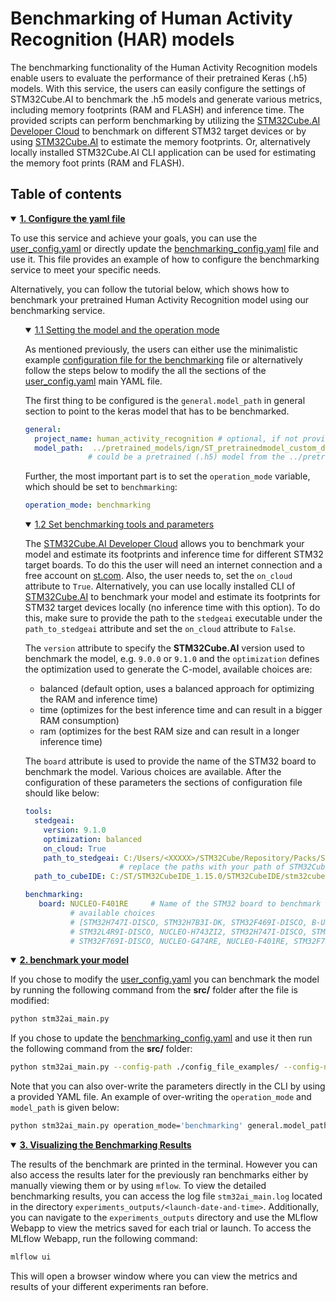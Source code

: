 # Benchmarking of Human Activity Recognition (HAR) models

The benchmarking functionality of the Human Activity Recognition models enable users to evaluate the performance of their pretrained Keras (.h5) models.  With this service, the users can easily configure the settings of STM32Cube.AI to benchmark the .h5 models and generate various metrics, including memory footprints (RAM and FLASH) and inference time. The provided scripts can perform benchmarking by utilizing the [STM32Cube.AI Developer Cloud](https://stm32ai-cs.st.com/home) to benchmark on different STM32 target devices or by using [STM32Cube.AI](https://www.st.com/en/embedded-software/x-cube-ai.html)  to estimate the memory footprints. Or, alternatively locally installed STM32Cube.AI CLI application can be used for estimating the memory foot prints (RAM and FLASH).

## <a id="">Table of contents</a>

<details open><summary><a href="#1"><b>1. Configure the yaml file</b></a></summary><a id="1"></a> 

To use this service and achieve your goals, you can use the [user_config.yaml](../user_config.yaml) or directly update the [benchmarking_config.yaml](../config_file_examples/benchmarking_config.yaml) file and use it. This file provides an example of how to configure the benchmarking service to meet your specific needs.

Alternatively, you can follow the tutorial below, which shows how to benchmark your pretrained Human Activity Recognition model using our benchmarking service.

<ul><details open><summary><a href="#1-1">1.1 Setting the model and the operation mode</a></summary><a id="1-1"></a>

As mentioned previously, the users can either use the minimalistic example [configuration file for the benchmarking](../config_file_examples/benchmarking_config.yaml) file or alternatively follow the steps below to modify the all the sections of the [user_config.yaml](../user_config.yaml) main YAML file. 

The first thing to be configured is the `general.model_path` in general section to point to the keras model that has to be benchmarked.

```yaml
general:
  project_name: human_activity_recognition # optional, if not provided <human_activity_recognition> is used
  model_path:  ../pretrained_models/ign/ST_pretrainedmodel_custom_dataset/mobility_v1/ign_wl_24/ign_wl_24.h5
              # could be a pretrained (.h5) model from the ../pretrained_models or any model user trained. 
```

Further, the most important part is to set the `operation_mode` variable, which should be set to `benchmarking`: 

```yaml
operation_mode: benchmarking
```

</details></ul>
<ul><details open><summary><a href="#1-2">1.2 Set benchmarking tools and parameters</a></summary><a id="1-2"></a>

The [STM32Cube.AI Developer Cloud](https://stm32ai-cs.st.com/home) allows you to benchmark your model and estimate its footprints and inference time for different STM32 target boards. To do this the user will need an internet connection and a free account on [st.com](https://www.st.com). Also, the user needs to, set the `on_cloud` attribute to `True`. Alternatively, you can use locally installed CLI of [STM32Cube.AI](https://www.st.com/en/embedded-software/x-cube-ai.html) to benchmark your model and estimate its footprints for STM32 target devices locally (no inference time with this option). To do this, make sure to provide the path to the `stedgeai` executable under the `path_to_stedgeai` attribute and set the `on_cloud` attribute to `False`.

The `version` attribute to specify the **STM32Cube.AI** version used to benchmark the model, e.g. `9.0.0` or `9.1.0` and the `optimization` defines the optimization used to generate the C-model, available choices are: 
- balanced (default option, uses a balanced approach for optimizing the RAM and inference time)
- time (optimizes for the best inference time and can result in a bigger RAM consumption)
- ram (optimizes for the best RAM size and can result in a longer inference time)

The `board` attribute is used to provide the name of the STM32 board to benchmark the model. Various choices are available. 
After the configuration of these parameters the sections of configuration file should like below:
```yaml
tools:
  stedgeai:
    version: 9.1.0
    optimization: balanced
    on_cloud: True
    path_to_stedgeai: C:/Users/<XXXXX>/STM32Cube/Repository/Packs/STMicroelectronics/X-CUBE-AI/<*.*.*>/Utilities/windows/stedgeai.exe
                     # replace the paths with your path of STM32Cube.AI and STM32CubeIDE
  path_to_cubeIDE: C:/ST/STM32CubeIDE_1.15.0/STM32CubeIDE/stm32cubeide.exe

benchmarking:
   board: NUCLEO-F401RE     # Name of the STM32 board to benchmark the model on
          # available choices
          # [STM32H747I-DISCO, STM32H7B3I-DK, STM32F469I-DISCO, B-U585I-IOT02A,
          # STM32L4R9I-DISCO, NUCLEO-H743ZI2, STM32H747I-DISCO, STM32H735G-DK,
          # STM32F769I-DISCO, NUCLEO-G474RE, NUCLEO-F401RE, STM32F746G-DISCO]

```

</details></ul>
</details>
<details open><summary><a href="#2"><b>2. benchmark your model</b></a></summary><a id="2"></a>

If you chose to modify the [user_config.yaml](../user_config.yaml) you can benchmark the model by running the following command from the **src/** folder after the file is modified:

```bash
python stm32ai_main.py
```
If you chose to update the [benchmarking_config.yaml](../config_file_examples/benchmarking_config.yaml) and use it then run the following command from the **src/** folder: 

```bash
python stm32ai_main.py --config-path ./config_file_examples/ --config-name benchmarking_config.yaml
```
Note that you can also over-write the parameters directly in the CLI by using a provided YAML file. An example of over-writing the `operation_mode` and `model_path` is given below:

```bash
python stm32ai_main.py operation_mode='benchmarking' general.model_path='../pretrained_models/ign/ST_pretrainedmodel_custom_dataset/mobility_v1/ign_wl_24/ign_wl_24.h5'
```

</details>
<details open><summary><a href="#3"><b>3. Visualizing the Benchmarking Results</b></a></summary><a id="3"></a>

The results of the benchmark are printed in the terminal. However you can also access the results later for the previously ran benchmarks either by manually viewing them or by using `mflow`. To view the detailed benchmarking results, you can access the log file `stm32ai_main.log` located in the directory `experiments_outputs/<launch-date-and-time>`. Additionally, you can navigate to the `experiments_outputs` directory and use the MLflow Webapp to view the metrics saved for each trial or launch. To access the MLflow Webapp, run the following command:

```bash
mlflow ui
``` 

This will open a browser window where you can view the metrics and results of your different experiments ran before.

</details>
